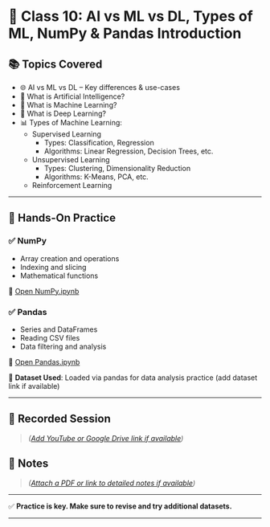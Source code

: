 # 🧠 Class 10: AI vs ML vs DL, Types of ML, NumPy & Pandas Introduction

## 📚 Topics Covered
- 🌐 AI vs ML vs DL – Key differences & use-cases
- 🤖 What is Artificial Intelligence?
- 🧮 What is Machine Learning?
- 🧠 What is Deep Learning?
- 📊 Types of Machine Learning:
  - Supervised Learning
    - Types: Classification, Regression
    - Algorithms: Linear Regression, Decision Trees, etc.
  - Unsupervised Learning
    - Types: Clustering, Dimensionality Reduction
    - Algorithms: K-Means, PCA, etc.
  - Reinforcement Learning

---

## 🧪 Hands-On Practice

### ✅ NumPy
- Array creation and operations
- Indexing and slicing
- Mathematical functions

🔗 [Open NumPy.ipynb](./NumPy.ipynb)

### ✅ Pandas
- Series and DataFrames
- Reading CSV files
- Data filtering and analysis

🔗 [Open Pandas.ipynb](./Pandas.ipynb)

📁 **Dataset Used**: Loaded via pandas for data analysis practice (add dataset link if available)

---

## 🎥 Recorded Session
> *([Add YouTube or Google Drive link if available](https://youtu.be/7-IYbj5GrJo))*

## 📄 Notes
> *([Attach a PDF or link to detailed notes if available](Day10/Day10.pdf/))*

---

✅ **Practice is key. Make sure to revise and try additional datasets.**

---



